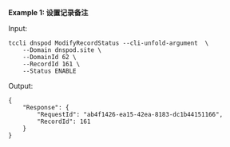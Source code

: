 **Example 1: 设置记录备注**



Input: 

```
tccli dnspod ModifyRecordStatus --cli-unfold-argument  \
    --Domain dnspod.site \
    --DomainId 62 \
    --RecordId 161 \
    --Status ENABLE
```

Output: 
```
{
    "Response": {
        "RequestId": "ab4f1426-ea15-42ea-8183-dc1b44151166",
        "RecordId": 161
    }
}
```

